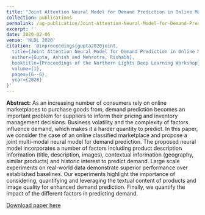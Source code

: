 ```yaml
---
title: "Joint Attention Neural Model for Demand Prediction in Online Marketplaces"
collection: publications
permalink: /ag-publication/Joint-Attention-Neural-Model-for-Demand-Prediction-in-Online-Marketplaces
excerpt: ''
date: 2020-02-06
venue: 'NLDL 2020'
citation: '@inproceedings{gupta2020joint,
  title={Joint Attention Neural Model for Demand Prediction in Online Marketplaces},
  author={Gupta, Ashish and Mehrotra, Rishabh},
  booktitle={Proceedings of the Northern Lights Deep Learning Workshop},
  volume={1},
  pages={6--6},
  year={2020}
}'
---
```


**Abstract:** As an increasing number of consumers rely on online marketplaces to purchase goods from, demand prediction becomes an important problem for suppliers to inform their pricing and inventory management decisions. Business volatility and the complexity of factors influence demand, which  makes it a harder quantity to predict. In this paper, we consider the case of an online classified marketplace and propose a joint multi-modal neural model for demand  prediction. The proposed neural model incorporates a number of factors including product description information (title, description, images), contextual information (geography, similar products) and historic interest to predict demand. Large scale experiments on real-world data demonstrate superior performance over established baselines. Our experiments highlight the importance of considering, quantifying and leveraging the textual content of products and image quality for enhanced demand prediction. Finally, we quantify the impact of the different factors in predicting demand.

[Download paper here](https://septentrio.uit.no/index.php/nldl/article/view/5170/5085)


